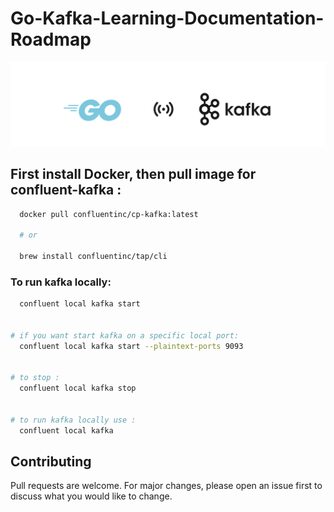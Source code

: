 # Go-Kafka-Learning-Documentation-Roadmap

<p align="center">
  <img src="assets/main.png" alt="Go-Kafka Event Streaming" width="1000">
</p>


## First install Docker, then pull image for confluent-kafka :

```bash
  docker pull confluentinc/cp-kafka:latest

  # or

  brew install confluentinc/tap/cli
```

### To run kafka locally:

```bash
  confluent local kafka start


# if you want start kafka on a specific local port:
  confluent local kafka start --plaintext-ports 9093


# to stop :
  confluent local kafka stop


# to run kafka locally use :
  confluent local kafka

```



## Contributing

Pull requests are welcome. For major changes, please open an issue first
to discuss what you would like to change.

